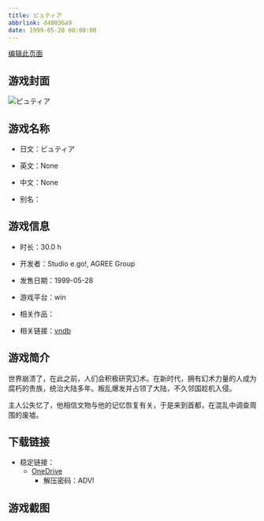```yaml
---
title: ピュティア
abbrlink: d48036a9
date: 1999-05-28 00:00:00
---
```

[编辑此页面](https://github.com/ACG-3/ADV3-source/blob/main/source/_posts/games/%E3%83%94%E3%83%A5%E3%83%86%E3%82%A3%E3%82%A2.md)

## 游戏封面

![ピュティア](https://pan.timero.xyz/onedrive/img_lib_001/%E3%83%94%E3%83%A5%E3%83%86%E3%82%A3%E3%82%A2_cover.avif)


## 游戏名称

- 日文：ピュティア
- 英文：None
- 中文：None

- 别名：


## 游戏信息

- 时长：30.0 h
- 开发者：Studio e.go!, AGREE Group
- 发售日期：1999-05-28
- 游戏平台：win
- 相关作品：

- 相关链接：[vndb](https://vndb.org/v2534)


## 游戏简介

世界崩溃了，在此之前，人们会积极研究幻术。在新时代，拥有幻术力量的人成为腐朽的贵族，统治大陆多年。叛乱爆发并占领了大陆，不久邻国趁机入侵。

主人公失忆了，他相信文物与他的记忆恢复有关，于是来到首都，在混乱中调查周围的废墟。


## 下载链接

- 稳定链接：
    - [OneDrive](https://pan.timero.xyz/onedrive/adv_lib_001/%E3%83%94%E3%83%A5%E3%83%86%E3%82%A3%E3%82%A2)
        - 解压密码：ADV!



## 游戏截图


